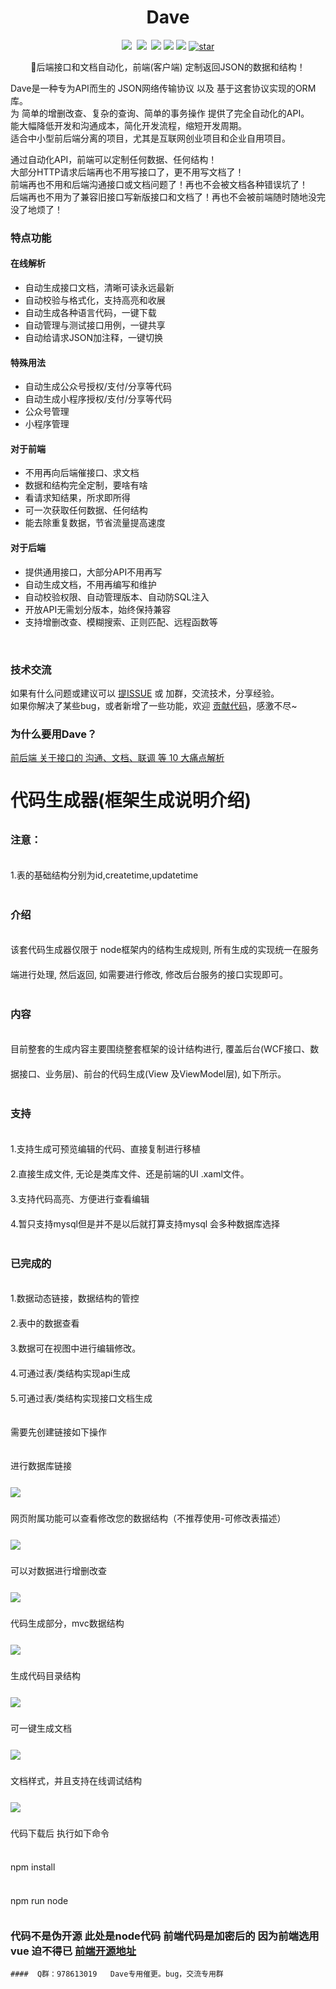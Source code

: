 <!--
 * @Author: your name
 * @Date: 2020-06-06 12:46:34
 * @LastEditTime: 2020-06-20 18:59:25
 * @LastEditors: Please set LastEditors
 * @Description: In User Settings Edit
 * @FilePath: \nodec:\Users\zhamgzifang\Desktop\code-generation\README.md
--> 

<h1 align="center" style="text-align:center;">
  Dave
</h1>

<p align="center" >
  <a href="https://gitee.com/zzf0529/Dave"><img src="https://img.shields.io/badge/MySQL-5.2%2B-brightgreen.svg?style=flat"></a>
  <a href="https://gitee.com/zzf0529/Dave"><img src="https://img.shields.io/badge/JavaScript-ES6%2B-brightgreen.svg?style=flat"></a>
  <a href="https://gitee.com/zzf0529/Dave"><img src="https://img.shields.io/badge/SQLServer-2012%2B-brightgreen.svg?style=flat"></a>
  <a href="https://gitee.com/zzf0529/Dave"><img src="https://img.shields.io/badge/Oracle-11%2B-brightgreen.svg?style=flat"></a>
  <a href="https://gitee.com/zzf0529/Dave"><img src="https://img.shields.io/badge/node-5.2%2B-brightgreen.svg?style=flat"></a>
  <a href='https://gitee.com/zzf0529/Dave/stargazers'><img src='https://gitee.com/zzf0529/Dave/badge/star.svg?theme=dark' alt='star'></img></a>
</p>

<p align="center">🚀后端接口和文档自动化，前端(客户端) 定制返回JSON的数据和结构！</p>

Dave是一种专为API而生的 JSON网络传输协议 以及 基于这套协议实现的ORM库。<br />
为 简单的增删改查、复杂的查询、简单的事务操作 提供了完全自动化的API。<br />
能大幅降低开发和沟通成本，简化开发流程，缩短开发周期。<br />
适合中小型前后端分离的项目，尤其是互联网创业项目和企业自用项目。<br />

通过自动化API，前端可以定制任何数据、任何结构！<br />
大部分HTTP请求后端再也不用写接口了，更不用写文档了！<br />
前端再也不用和后端沟通接口或文档问题了！再也不会被文档各种错误坑了！<br />
后端再也不用为了兼容旧接口写新版接口和文档了！再也不会被前端随时随地没完没了地烦了！

### 特点功能

#### 在线解析
* 自动生成接口文档，清晰可读永远最新
* 自动校验与格式化，支持高亮和收展
* 自动生成各种语言代码，一键下载
* 自动管理与测试接口用例，一键共享
* 自动给请求JSON加注释，一键切换

#### 特殊用法
* 自动生成公众号授权/支付/分享等代码
* 自动生成小程序授权/支付/分享等代码
* 公众号管理
* 小程序管理

#### 对于前端
* 不用再向后端催接口、求文档
* 数据和结构完全定制，要啥有啥
* 看请求知结果，所求即所得
* 可一次获取任何数据、任何结构
* 能去除重复数据，节省流量提高速度

#### 对于后端
* 提供通用接口，大部分API不用再写
* 自动生成文档，不用再编写和维护
* 自动校验权限、自动管理版本、自动防SQL注入
* 开放API无需划分版本，始终保持兼容
* 支持增删改查、模糊搜索、正则匹配、远程函数等

<br />

### 技术交流

如果有什么问题或建议可以 [提ISSUE](https://gitee.com/zzf0529/Dave/issues) 或 加群，交流技术，分享经验。<br >
如果你解决了某些bug，或者新增了一些功能，欢迎 [贡献代码](https://gitee.com/zzf0529/Dave/pulls)，感激不尽~

### 为什么要用Dave？
[前后端 关于接口的 沟通、文档、联调 等 10 大痛点解析](https://gitee.com/TommyLemon/APIJSON/wikis)
  <div class="homePage" style="line-height: 40px;">
    <h1>代码生成器(框架生成说明介绍)</h1>
    <h3>注意：</h3>
    <p>1.表的基础结构分别为id,createtime,updatetime</p>
    <h3>介绍</h3>
    <p>该套代码生成器仅限于 node框架内的结构生成规则, 所有生成的实现统一在服务端进行处理, 然后返回, 如需要进行修改, 修改后台服务的接口实现即可。</p>
    <h3>内容</h3>
    <p>目前整套的生成内容主要围绕整套框架的设计结构进行, 覆盖后台(WCF接口、数据接口、业务层)、前台的代码生成(View 及ViewModel层), 如下所示。</p>
    <h3>支持</h3>
    <p>
      1.支持生成可预览编辑的代码、直接复制进行移植
      <br />2.直接生成文件, 无论是类库文件、还是前端的UI .xaml文件。
      <br />3.支持代码高亮、方便进行查看编辑
      <br />4.暂只支持mysql但是并不是以后就打算支持mysql 会多种数据库选择
      <br />
    </p>
    <h3>已完成的</h3>
    <p>
      1.数据动态链接，数据结构的管控
      <br />2.表中的数据查看
      <br />3.数据可在视图中进行编辑修改。
      <br />4.可通过表/类结构实现api生成
      <br />5.可通过表/类结构实现接口文档生成
    </p>
    <!-- <h3>未来会完成的</h3>
    <p>
      <br />4.可实现操作监控
      <br />6.可管控定时任务
      <br />7.微信小程序/公众号专用区域 - 微信支付快速生成 快速授权 -等jsdk操作
      <br />8.高级用法（内含一键生成代码。）从路由到model dao 一键部署。
      <br />9.文档生成高级用法,数据库联表表查询
      <br />10.多环境切换/多orm供选择
    </p> -->
    <p>需要先创建链接如下操作</p>
    <p>进行数据库链接</p>
    <img src="https://zzf9.com/images/1.png"/>
    <p>网页附属功能可以查看修改您的数据结构（不推荐使用-可修改表描述）</p>
    <img src="https://zzf9.com/images/2.png"/>
    <p>可以对数据进行增删改查</p>
    <img src="https://zzf9.com/images/3.png"/>
    <p>代码生成部分，mvc数据结构</p>
    <img src="https://zzf9.com/images/4.png"/>
    <p>生成代码目录结构</p>
    <img src="https://zzf9.com/images/5.png"/>
    <p>可一键生成文档</p>
    <img src="https://zzf9.com/images/6.png"/>
    <p>文档样式，并且支持在线调试结构</p>
    <img src="https://zzf9.com/images/7.png"/>
    <p>代码下载后 执行如下命令</p>
    <p>npm install</p>
    <p>npm run node</p>
  </div>
  
  ### 代码不是伪开源 此处是node代码 前端代码是加密后的 因为前端选用vue 迫不得已  [前端开源地址](https://gitee.com/zzf0529/Dave-leading)

   
	####  Q群：978613019   Dave专用催更。bug，交流专用群